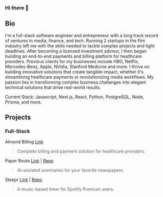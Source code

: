 ### Hi there 👋

## Bio
I'm a full-stack software engineer and entrepreneur with a long track record of ventures in media, finance, and tech. Running 2 startups in the film industry left me with the skills needed to tackle complex projects and tight deadlines. After becoming a licensed investment advisor, I then began building an end-to-end payments and billing platform for healthcare providers. Previous clients for my businesses include HBO, Netflix, Mercedes-Benz, Apple, NVidia, Stanford Medicine and more. I thrive on building innovative solutions that create tangible impact, whether it's streamlining healthcare payments or revolutionizing media workflows. My passion lies in transforming complex business challenges into elegant technical solutions that drive real-world results.

Current Stack: Javascript, Next.js, React, Python, PostgreSQL, Node, Prisma, and more.

## Projects

### Full-Stack
Almond Billing [Link](https://almondbilling.vercel.app/)
> Complete billing and payment solution for healthcare providers.

Paper Route [Link](https://paper-route.app/) | [Repo](https://github.com/maxhirtens/paper-route)
> AI-assisted summaries for your favorite newspapers.

Steepr [Link](https://steepr.onrender.com/) | [Repo](https://github.com/maxhirtens/steepr)
> A music-based timer for Spotify Premium users.

<!--
**maxhirtens/maxhirtens** is a ✨ _special_ ✨ repository because its `README.md` (this file) appears on your GitHub profile.

Here are some ideas to get you started:

- 🔭 I’m currently working on ...
- 🌱 I’m currently learning ...
- 👯 I’m looking to collaborate on ...
- 🤔 I’m looking for help with ...
- 💬 Ask me about ...
- 📫 How to reach me: ...
- 😄 Pronouns: ...
- ⚡ Fun fact: ...
-->
